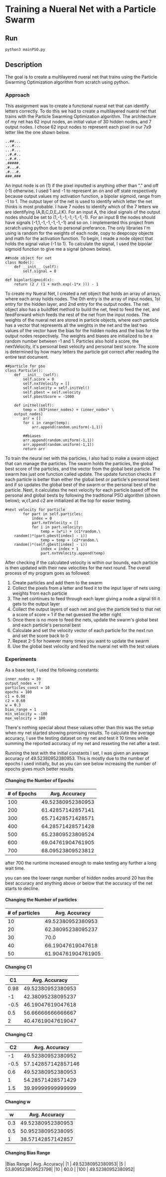 # Training a Nueral Net with a Particle Swarm
## Run
```
python3 mainPSO.py
```
## Description
The goal is to create a multilayered nueral net that trains using the Particle Swarming Optimization algorithm from scratch using python.


### Approach
This assignment was to create a functional nueral net that can identify letters correctly. To do this we had to create a multilayered nueral net that trains with the Particle Swarming Optimization algorithm. The architecture of my net has 62 input nodes, an initial value of 30 hidden nodes, and 7 output nodes. I chose 62 input nodes to represent each pixel in our 7x9 letter like the one shown below.
```
..##...
...#...
...#...
..#.#..
..#.#..
.#####.
.#...#.
.#...#.
###.###
```
An input node is on (1) if the pixel inputted is anything other than "." and off (-1) otherwise. I used 1 and -1 to represent an on and off state respectively because output values my activation function, a bipolar sigmoid, range from -1 to 1. The output layer of the net is used to identify which letter the net thinks is most probable. I have 7 nodes to identify which of the 7 letters we are identifying (A,B,C,D,E,J,K). For an input A, the ideal signals of the output nodes should be set to (1,-1,-1,-1,-1,-1,-1). For an input B the nodes should have signals (-1,1,-1,-1,-1,-1,-1) and so on. I implemented this project from scratch using python due to personal preferance. The only libraries I'm using is random for the weights of each node, copy to deepcopy objects and math for the activation function. To begin, I made a node object that holds the signal value (-1 to 1). To calculate the signal, I used the bipolar sigmoid function to give me a signal (shown below).
```
##node object for net
class Node():
    def __init__ (self):
        self.signal = 0

def bipolarSigmoid(x):
    return (2 / (1 + math.exp(-1*x ))) - 1
```
To create my Nueral Net, I created a net object that holds an array of arrays, where each array holds nodes. The 0th entry is the array of input nodes, 1st entry for the hidden layer, and 2nd entry for the output nodes. The net object also has a buildNet method to build the net, feed to feed the net, and feedForward which feeds the rest of the net from the input nodes. The weights of the nueral net are stored in particle objects, where each particle has a vector that represents all the weights in the net and the last two values of the vector have the bias for the hidden nodes and the bias for the output nodes respectively. The weights and biases are initialized to be a random number between -1 and 1. Particles also hold a score, the nextVelocity, it's personal best velocity and personal best score. The score is determined by how many letters the particle got correct after reading the entire test document.
```
##particle for pso
class Particle():
    def __init__ (self):
        self.score = 0
        self.nxtVelocity = []
        self.velocity = self.initVel()
        self.pbest = self.velocity
        self.pbestScore = -1000

    def initVel(self):
        temp = (63*inner_nodes) + (inner_nodes* \
	output_nodes)
        arr = []
        for i in range(temp):
            arr.append(random.uniform(-1,1))

        ##biases
        arr.append(random.uniform(-1,1))
        arr.append(random.uniform(-1,1))
        return arr
```
To train the neural net with the particles, I also had to make a swarm object that can manage the particles. The swarm holds the particles, the global best score of the particles, and the vector from the global best particle. The swarm has just one function called update. The update function checks if each particle is better than either the global best or particle's personal best and if so updates the global best of the swarm or the personal best of the particle. Next, it calculates the next velocity for each particle based off the personal and global bests by following the traditional PSO algorithm (shown below); w,c1,and c2 are initialized at the top for easier testing.
```
#next velocity for particle
        for part in self.particles:
            index = 0
            part.nxtVelocity = []
            for i in part.velocity:
                temp = (w*i) + (c1*random.\
	random()*(part.pbest[index] - i))
                temp = temp + (c2*random.\
	random()*(self.gbest[index] - i))
                index = index + 1
                part.nxtVelocity.append(temp)
```
After checking if the calculated velocity is within our bounds, each particle is then updated with their new velocities for the next round. The overall process of my program goes as followed:

1. Create particles and add them to the swarm
2. Collect the pixels from a letter and feed it to the input layer of nets using weights from each particle
3. The net continues to feed through each layer giving a node a signal till it gets to the output layer
4. Collect the output layers of each net and give the particle tied to that net a score of score + 1 if the net guessed the letter right
5. Once there is no more to feed the nets, update the swarm's global best and each particle's personal best
6. Calculate and set the velocity vector of each particle for the next run and set the score back to 0
7. Repeat 2-5 for however many times you want to update the swarm
8. Use the global best velocity and feed the nueral net with the test values

### Experiments
As a base test, I used the following constants:
```
inner_nodes = 30
output_nodes = 7
particles_const = 10
epochs = 100
c1 = 0.98
c2 = 0.60
w = 0.3
bias_range = 1
min_velocity = -100
max_velocity = 100
```
There's nothing special about these values other than this was the setup when my net started showing promising results. To calculate the average accuracy, I use the testing dataset on my net and test it 10 times while summing the reported accuracy of my net and resseting the net after a test.  

Running the test with the initial constants I set, I was given an average accuracy of 49.52380952380953. This is mostly due to the number of epochs I used initially, but as you can see below increasing the number of epochs gives much better results

#### Changing the Number of Epochs
|# of Epochs | Avg. Accuracy|
|---|---|
|100 | 49.52380952380953 |
|200 | 61.42857142857141 |
|300 | 65.71428571428571 |
|400 | 64.28571428571428 |
|500 | 65.23809523809524 |
|600 | 69.04761904761905 |
|700 | 68.09523809523812 |

after 700 the runtime increased enough to make testing any further a long wait time.

you can see the lower range number of hidden nodes around 20 has the best accuracy and anything above or below that the accuracy of the net starts to decline.


#### Changing the Number of particles
|# of particles | Avg. Accuracy|
|---|---|
|10 | 49.52380952380953|
|20 | 62.38095238095237|
|30 | 70.0|
|40 | 66.19047619047618|
|50 | 61.904761904761905|


#### Changing C1
|C1 | Avg. Accuracy|
|---|---|
|0.98 | 49.52380952380953|
|-1 | 42.38095238095237|
|-0.5 |  46.19047619047618|
|0.5 |  56.66666666666667|
|2 | 40.47619047619047|

#### Changing C2
|C2 | Avg. Accuracy|
|---|---|
|-1 | 49.52380952380952|
|-0.5 | 57.142857142857146|
|0.6 | 49.52380952380953|
|1 | 54.28571428571429|
|1.5 | 39.99999999999999|


#### Changing w
|w | Avg. Accuracy|
|---|---|
|0.3 | 49.52380952380953|
|0.5 | 50.95238095238095|
|1 | 38.57142857142857|

#### Changing Bias Range
|Bias Range | Avg. Accuracy|
|1 | 49.52380952380953|
|5 | 53.809523809523796|
|10 | 60.0 |
|100 | 49.52380952380952|

